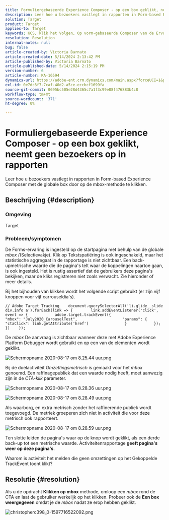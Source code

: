 ```yaml
---
title: Formuliergebaseerde Experience Composer - op een box geklikt, neemt geen bezoekers op in rapporten
description: Leer hoe u bezoekers vastlegt in rapporten in Form-based Experience Composer met de globale box door op de mbox-methode te klikken.
solution: Target
product: Target
applies-to: Target
keywords: KCS, klik het Volgen, Op vorm-gebaseerde Composer van de Ervaring, mbox
resolution: Resolution
internal-notes: null
bug: false
article-created-by: Victoria Barnato
article-created-date: 5/14/2024 2:13:42 PM
article-published-by: Victoria Barnato
article-published-date: 5/14/2024 2:15:19 PM
version-number: 6
article-number: KA-16594
dynamics-url: https://adobe-ent.crm.dynamics.com/main.aspx?forceUCI=1&pagetype=entityrecord&etn=knowledgearticle&id=a76a9b28-fc11-ef11-9f8a-6045bd0201f5
exl-id: 0e7dc3f7-7caf-40d2-a5ce-eccbcf1699fa
source-git-commit: 0695bc505e28d4365c7a1f3c99e88f476883b4c8
workflow-type: tm+mt
source-wordcount: '371'
ht-degree: 0%

---
```


# Formuliergebaseerde Experience Composer - op een box geklikt, neemt geen bezoekers op in rapporten


Leer hoe u bezoekers vastlegt in rapporten in Form-based Experience Composer met de globale box door op de mbox-methode te klikken.

## Beschrijving {#description}


### <b>Omgeving</b>

Target

### <b>Probleem/symptomen</b>

De Forms-ervaring is ingesteld op de startpagina met behulp van de globale *mbox (*(Selectievakje). Klik op Tekstspatiëring is ook ingeschakeld, maar het statistische aggregaat in de rapportage is niet zichtbaar. Een back-upmetrische waarde die de pagina&#39;s telt waar de koppelingen naartoe gaan, is ook ingesteld. Het is rustig assertief dat de gebruikers deze pagina&#39;s bekijken, maar de kliks registreren niet zoals verwacht. Zie hieronder of meer details.



Bij het bijhouden van klikken wordt het volgende script gebruikt (er zijn vijf knoppen voor vijf carrouseldia&#39;s).




```
// Adobe Target Tracking    document.querySelectorAll('li.glide__slide div.info a').forEach(link => {        link.addEventListener('click', event => {            adobe.target.trackEvent({                    "mbox": "July2020_CarouselTest",                    "params": {                    "ctaClick": link.getAttribute('href')                }            });        })    });
```




De *mbox* De aanvraag is zichtbaar wanneer deze met Adobe Experience Platform Debugger wordt gebruikt en op een van de elementen wordt geklikt.



![Schermopname 2020-08-17 om 8.25.44 uur.png](https://experienceleaguecommunities.adobe.com/t5/image/serverpage/image-id/26222i8EFBFA8432501D9E/image-size/medium?v=1.0&amp;amp;px=400 "Schermopname 2020-08-17 om 8.25.44 uur.png")



Bij de doelactiviteit *Omzettingsmetrisch* is gemaakt voor het *mbox* genoemd. Een raffinagepubliek dat een waarde nodig heeft, moet aanwezig zijn in de *CTA-klik* parameter.



![Schermopname 2020-08-17 om 8.28.36 uur.png](https://experienceleaguecommunities.adobe.com/t5/image/serverpage/image-id/26225i9E8B86819537BB25/image-size/medium?v=1.0&amp;amp;px=400 "Schermopname 2020-08-17 om 8.28.36 uur.png")

![Schermopname 2020-08-17 om 8.28.49 uur.png](https://experienceleaguecommunities.adobe.com/t5/image/serverpage/image-id/26223i6D9AAA0A81236A58/image-size/medium?v=1.0&amp;amp;px=400 "Schermopname 2020-08-17 om 8.28.49 uur.png")



Als waarborg, en extra metrisch zonder het raffinerende publiek wordt toegevoegd. De metriek groeperen zich niet in activiteit die voor deze metrisch ook rapporteert.



![Schermopname 2020-08-17 om 8.28.59 uur.png](https://experienceleaguecommunities.adobe.com/t5/image/serverpage/image-id/26224iFF036B11B2E932FC/image-size/medium?v=1.0&amp;amp;px=400 "Schermopname 2020-08-17 om 8.28.59 uur.png")



Ten slotte leiden de pagina&#39;s waar op de knop wordt geklikt, als een derde back-up tot een metrische waarde. Activiteitenrapportage <b>geeft pagina&#39;s weer op deze pagina&#39;s</b>.



Waarom is activiteit het melden die geen omzettingen op het Gekoppelde TrackEvent toont klikt?


## Resolutie {#resolution}


Als u de opdracht <b>Klikken op mbox</b> methode, omloop een *mbox* rond de CTA en laat de gebruiker werkelijk op het klikken. Probeer ook de <b>Een box weergegeven</b> omdat je de *mbox* nadat ze erop hebben geklikt.



![christopherc398_0-1597716522092.png](https://experienceleaguecommunities.adobe.com/t5/image/serverpage/image-id/26237i01409F8DF7D2F948/image-size/medium?v=1.0&amp;amp;px=400)
